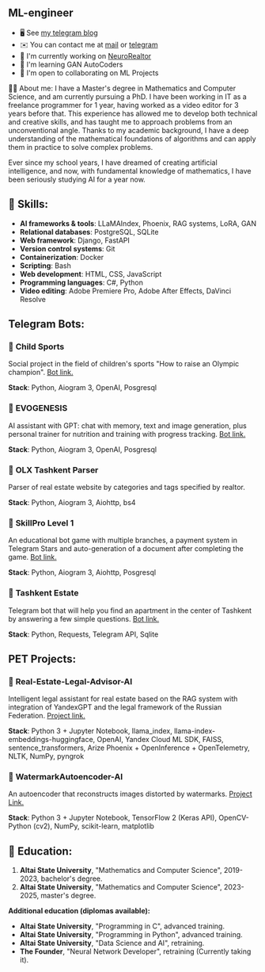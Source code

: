 ML-engineer
-----------

* 🖥️  See [my telegram blog](http://t.me/SC1DR)
* ✉️  You can contact me at [mail](mailto:sc1dr.official@gmail.com) or [telegram](https://t.me/Xiandr_offc)
* 🚀  I'm currently working on [NeuroRealtor](http://https://t.me/neurorealtor_ai_bot)
* 🧠  I'm learning GAN AutoCoders
* 🤝  I'm open to collaborating on ML Projects

🧑‍💻 About me:
I have a Master's degree in Mathematics and Computer Science, and am currently pursuing a PhD. I have been working in IT as a freelance programmer for 1 year, having worked as a video editor for 3 years before that. This experience has allowed me to develop both technical and creative skills, and has taught me to approach problems from an unconventional angle. Thanks to my academic background, I have a deep understanding of the mathematical foundations of algorithms and can apply them in practice to solve complex problems.

Ever since my school years, I have dreamed of creating artificial intelligence, and now, with fundamental knowledge of mathematics, I have been seriously studying AI for a year now.

## 🔧 Skills:
- **AI frameworks & tools**: LLaMAIndex, Phoenix, RAG systems, LoRA, GAN
- **Relational databases**: PostgreSQL, SQLite
- **Web framework**: Django, FastAPI
- **Version control systems**: Git
- **Containerization**: Docker
- **Scripting**: Bash
- **Web development**: HTML, CSS, JavaScript
- **Programming languages**: C#, Python
- **Video editing**: Adobe Premiere Pro, Adobe After Effects, DaVinci Resolve

## Telegram Bots:
### 📌 **Child Sports**

Social project in the field of children's sports "How to raise an Olympic champion". [Bot link.](https://t.me/ChildSportBot)

**Stack**: Python, Aiogram 3, OpenAI, Posgresql
  
### 📌 **EVOGENESIS** 

AI assistant with GPT: chat with memory, text and image generation, plus personal trainer for nutrition and training with progress tracking. [Bot link.](https://t.me/evogenesis_bot)

**Stack**: Python, Aiogram 3, OpenAI, Posgresql
    
### 📌 **OLX Tashkent Parser**

Parser of real estate website by categories and tags specified by realtor.

**Stack**: Python, Aiogram 3, Aiohttp, bs4

### 📌 **SkillPro Level 1**

An educational bot game with multiple branches, a payment system in Telegram Stars and auto-generation of a document after completing the game. [Bot link.](https://t.me/skillpro_level1_bot)

**Stack**: Python, Aiogram 3, Aiohttp, Posgresql 

### 📌 **Tashkent Estate**

Telegram bot that will help you find an apartment in the center of Tashkent by answering a few simple questions. [Bot link.](https://t.me/Tashkent_estate_bot)

**Stack**: Python, Requests, Telegram API, Sqlite 

## PET Projects:
### 📌 **Real-Estate-Legal-Advisor-AI** 

Intelligent legal assistant for real estate based on the RAG system with integration of YandexGPT and the legal framework of the Russian Federation. [Project link.](https://github.com/SC1DR-OFFICIAL/Real-Estate-Legal-Advisor-AI)

**Stack**: Python 3 + Jupyter Notebook, llama_index, llama-index-embeddings-huggingface, OpenAI, Yandex Cloud ML SDK, FAISS, sentence_transformers, Arize Phoenix + OpenInference + OpenTelemetry, NLTK, NumPy, pyngrok

### 📌 **WatermarkAutoencoder-AI**

An autoencoder that reconstructs images distorted by watermarks. [Project Link.](https://github.com/SC1DR-OFFICIAL/WatermarkAutoencoder-AI)

**Stack**: Python 3 + Jupyter Notebook, TensorFlow 2 (Keras API), OpenCV-Python (cv2), NumPy, scikit-learn, matplotlib 
  

## 📖 Education:
1. **Altai State University**, "Mathematics and Computer Science", 2019-2023, bachelor's degree.
2. **Altai State University**, "Mathematics and Computer Science", 2023-2025, master's degree.

**Additional education (diplomas available):**
- **Altai State University**, "Programming in C", advanced training.
- **Altai State University**, "Programming in Python", advanced training.
- **Altai State University**, "Data Science and AI", retraining.
- **The Founder**, "Neural Network Developer", retraining (Currently taking it).
